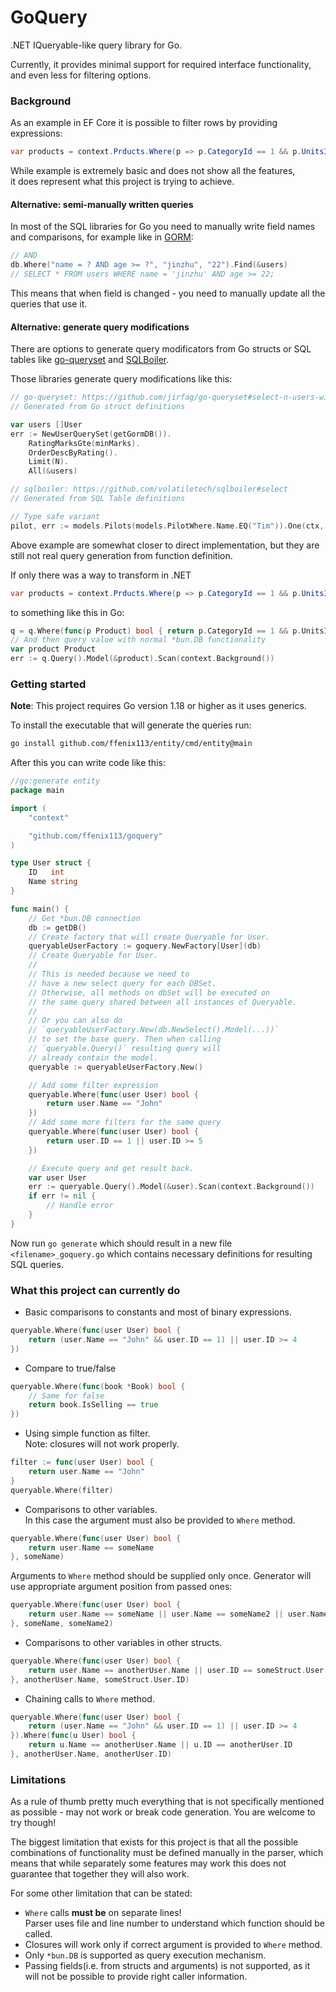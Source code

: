 # GoQuery

.NET IQueryable-like query library for Go.

Currently, it provides minimal support for required interface functionality,
and even less for filtering options.

### Background

As an example in EF Core it is possible to filter rows by providing expressions:
```cs
var products = context.Prducts.Where(p => p.CategoryId == 1 && p.UnitsInStock < 10);
```
While example is extremely basic and does not show all the features,  
it does represent what this project is trying to achieve.

#### Alternative: semi-manually written queries

In most of the SQL libraries for Go you need to manually write 
field names and comparisons, for example like in [GORM](https://gorm.io/docs/query.html#String-Conditions):
```go
// AND
db.Where("name = ? AND age >= ?", "jinzhu", "22").Find(&users)
// SELECT * FROM users WHERE name = 'jinzhu' AND age >= 22;
```
This means that when field is changed - you need to manually update all the 
queries that use it.

#### Alternative: generate query modifications

There are options to generate query modificators from Go structs or SQL tables 
like [go-queryset](https://github.com/jirfag/go-queryset) and [SQLBoiler](https://github.com/volatiletech/sqlboiler).

Those libraries generate query modifications like this:
```go
// go-queryset: https://github.com/jirfag/go-queryset#select-n-users-with-highest-rating
// Generated from Go struct definitions

var users []User
err := NewUserQuerySet(getGormDB()).
	RatingMarksGte(minMarks).
	OrderDescByRating().
	Limit(N).
	All(&users)
```
```go
// sqlboiler: https://github.com/volatiletech/sqlboiler#select
// Generated from SQL Table definitions

// Type safe variant
pilot, err := models.Pilots(models.PilotWhere.Name.EQ("Tim")).One(ctx, db)
```

Above example are somewhat closer to direct implementation, but they are still not 
real query generation from function definition.

If only there was a way to transform in .NET
```cs
var products = context.Prducts.Where(p => p.CategoryId == 1 && p.UnitsInStock < 10);
```
to something like this in Go:
```go
q = q.Where(func(p Product) bool { return p.CategoryId == 1 && p.UnitsInStock < 10 })
// And then query value with normal *bun.DB functionality
var product Product
err := q.Query().Model(&product).Scan(context.Background())
```

### Getting started
**Note**: This project requires Go version 1.18 or higher as it uses generics.

To install the executable that will generate the queries run:
```bash
go install github.com/ffenix113/entity/cmd/entity@main
```

After this you can write code like this:
```go
//go:generate entity
package main

import (
	"context"

	"github.com/ffenix113/goquery"
)

type User struct {
	ID   int
	Name string
}

func main() {
	// Get *bun.DB connection
	db := getDB()
	// Create factory that will create Queryable for User.
	queryableUserFactory := goquery.NewFactory[User](db)
	// Create Queryable for User.
	//
	// This is needed because we need to 
	// have a new select query for each DBSet.
	// Otherwise, all methods on dbSet will be executed on 
	// the same query shared between all instances of Queryable.
	//
	// Or you can also do 
	// `queryableUserFactory.New(db.NewSelect().Model(...))`
	// to set the base query. Then when calling 
	// `queryable.Query()` resulting query will 
	// already contain the model.
	queryable := queryableUserFactory.New()

	// Add some filter expression
	queryable.Where(func(user User) bool {
		return user.Name == "John"
	})
	// Add some more filters for the same query
	queryable.Where(func(user User) bool {
		return user.ID == 1 || user.ID >= 5
	})

	// Execute query and get result back.
	var user User
	err := queryable.Query().Model(&user).Scan(context.Background())
	if err != nil {
        // Handle error
    }
}
```

Now run `go generate` which should result in a new file `<filename>_goquery.go`
which contains necessary definitions for resulting SQL queries.

### What this project can currently do
* Basic comparisons to constants and most of binary expressions.
```go
queryable.Where(func(user User) bool {
    return (user.Name == "John" && user.ID == 1) || user.ID >= 4
})
```
* Compare to true/false
```go
queryable.Where(func(book *Book) bool {
    // Same for false
    return book.IsSelling == true
})
```
* Using simple function as filter.  
Note: closures will not work properly.
```go
filter := func(user User) bool {
    return user.Name == "John"
}
queryable.Where(filter)
```
* Comparisons to other variables.  
In this case the argument must also be provided to `Where` method.
```go
queryable.Where(func(user User) bool {
    return user.Name == someName
}, someName)
```
Arguments to `Where` method should be supplied only once.
Generator will use appropriate argument position from passed ones:
```go
queryable.Where(func(user User) bool {
    return user.Name == someName || user.Name == someName2 || user.Name == someName
}, someName, someName2)
```

* Comparisons to other variables in other structs.
```go
queryable.Where(func(user User) bool {
    return user.Name == anotherUser.Name || user.ID == someStruct.User.ID
}, anotherUser.Name, someStruct.User.ID)
```
* Chaining calls to `Where` method.
```go
queryable.Where(func(user User) bool {
    return (user.Name == "John" && user.ID == 1) || user.ID >= 4
}).Where(func(u User) bool {
    return u.Name == anotherUser.Name || u.ID == anotherUser.ID
}, anotherUser.Name, anotherUser.ID)
```

### Limitations

As a rule of thumb pretty much everything that is not specifically 
mentioned as possible - may not work or break code generation. 
You are welcome to try though!

The biggest limitation that exists for this project is that 
all the possible combinations of functionality must be 
defined manually in the parser, which means that while separately 
some features may work this does not guarantee that together they will also work.

For some other limitation that can be stated:
* `Where` calls **must be** on separate lines!  
Parser uses file and line number to understand which function should be called.
* Closures will work only if correct argument is provided to `Where` method.
* Only `*bun.DB` is supported as query execution mechanism.
* Passing fields(i.e. from structs and arguments) is not supported, 
as it will not be possible to provide right caller information.
